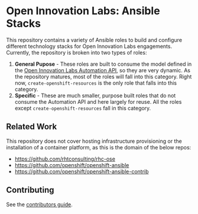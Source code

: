 # Open Innovation Labs: Ansible Stacks

This repository contains a variety of Ansible roles to build and configure different technology stacks for Open Innovation Labs engagements. Currently, the repository is broken into two types of roles:

1. **General Pupose** - These roles are built to consume the model defined in the [Open Innovation Labs Automation API](https://github.com/rht-labs/api-design), so they are very dynamic. As the repository matures, most of the roles will fall into this category. Right now, `create-openshift-resources` is the only role that falls into this category.
2. **Specific** - These are much smaller, purpose built roles that do not consume the Automation API and here largely for reuse. All the roles except `create-openshift-resources` fall in this category.

## Related Work
This repository does not cover hosting infrastructure provisioning or the installation of a container platform, as this is the domain of the below repos:
- https://github.com/rhtconsulting/rhc-ose
- https://github.com/openshift/openshift-ansible
- https://github.com/openshift/openshift-ansible-contrib

## Contributing
See the [contributors guide](https://github.com/rht-labs/api-design/blob/master/CONTRIBUTING.md).